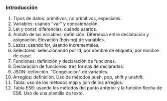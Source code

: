 ### Introducción
1. Tipos de datos: primitivos, no primitivos, especiales.
2. Variables: usando "var" y concatenación. 
3. Let y const: diferencias, cuándo usarlos.
4. Ámbito de las variables: definición. Diferencia entre declaración y asignación. Elevación (hoising) de variables.
5. Lazos: usando for, usando incrementales.
6. Selectores: seleccionando por id, por nombre de etiqueta, por nombre de clase.
7. Funciones: definición y declaración de funciones.
8. Declaración de funciones: tres formas de declararlas.
9. JSON: definición. "Congelación" de variables.
10. Arreglos: definición. Uso de métodos push, pop, shift y unshift.
11. Tabla: uso de los métodos map y join de los arreglos.
12. Tabla ES6: usando los métodos del punto anterior y la función flecha de ES6. Uso de una plantilla de texto.

